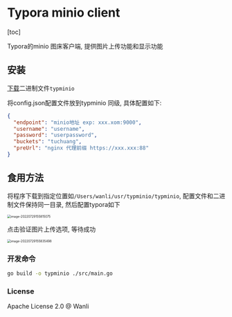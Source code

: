 # Typora minio client

[toc]

Typora的minio 图床客户端, 提供图片上传功能和显示功能

## 安装

[下载](https://github.com/wanlinus/typminio/releases)二进制文件`typminio`

将config.json配置文件放到typminio 同级, 具体配置如下:

```json
{
  "endpoint": "minio地址 exp: xxx.xom:9000",
  "username": "username",
  "password": "userpassword",
  "buckets": "tuchuang",
  "preUrl": "nginx 代理前缀 https://xxx.xxx:88"
}
```

## 食用方法

将程序下载到指定位置如`/Users/wanli/usr/typminio/typminio`, 配置文件和二进制文件保持同一目录, 然后配置typora如下

<img src="https://wanlinus.site:88/tuchuang-2022/image-20220729155815075-dqXqZ.png" alt="image-20220729155815075" style="zoom:50%;" />

点击验证图片上传选项, 等待成功

<img src="https://wanlinus.site:88/tuchuang-2022/image-20220729155835498-REsma.png" alt="image-20220729155835498" style="zoom:50%;" />

### 开发命令

```bash
go build -o typminio ./src/main.go
```



### License

Apache License 2.0 @ Wanli

